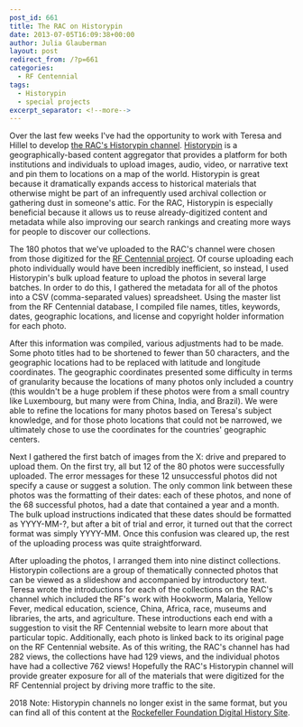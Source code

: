 ```yaml
---
post_id: 661
title: The RAC on Historypin
date: 2013-07-05T16:09:38+00:00
author: Julia Glauberman
layout: post
redirect_from: /?p=661
categories:
  - RF Centennial
tags:
  - Historypin
  - special projects
excerpt_separator: <!--more-->
---
```

Over the last few weeks I've had the opportunity to work with Teresa and Hillel to develop [the RAC's Historypin channel](https://www.historypin.org/en/rockefeller-archive-center-s-collection/geo/37.143056,-77.028164,5/bounds/27.13765,-86.006054,45.981915,-68.050274/paging/1). [Historypin](http://www.historypin.com/) is a geographically-based content aggregator that provides a platform for both institutions and individuals to upload images, audio, video, or narrative text and pin them to locations on a map of the world. Historypin is great because it dramatically expands access to historical materials that otherwise might be part of an infrequently used archival collection or gathering dust in someone's attic. For the RAC, Historypin is especially beneficial because it allows us to reuse already-digitized content and metadata while also improving our search rankings and creating more ways for people to discover our collections.<!--more-->

The 180 photos that we've uploaded to the RAC's channel were chosen from those digitized for the [RF Centennial project](https://rockfound.rockarch.org/). Of course uploading each photo individually would have been incredibly inefficient, so instead, I used Historypin's bulk upload feature to upload the photos in several large batches. In order to do this, I gathered the metadata for all of the photos into a CSV (comma-separated values) spreadsheet. Using the master list from the RF Centennial database, I compiled file names, titles, keywords, dates, geographic locations, and license and copyright holder information for each photo.

After this information was compiled, various adjustments had to be made. Some photo titles had to be shortened to fewer than 50 characters, and the geographic locations had to be replaced with latitude and longitude coordinates. The geographic coordinates presented some difficulty in terms of granularity because the locations of many photos only included a country (this wouldn't be a huge problem if these photos were from a small country like Luxembourg, but many were from China, India, and Brazil). We were able to refine the locations for many photos based on Teresa's subject knowledge, and for those photo locations that could not be narrowed, we ultimately chose to use the coordinates for the countries' geographic centers.

Next I gathered the first batch of images from the X: drive and prepared to upload them. On the first try, all but 12 of the 80 photos were successfully uploaded. The error messages for these 12 unsuccessful photos did not specify a cause or suggest a solution. The only common link between these photos was the formatting of their dates: each of these photos, and none of the 68 successful photos, had a date that contained a year and a month. The bulk upload instructions indicated that these dates should be formatted as YYYY-MM-?, but after a bit of trial and error, it turned out that the correct format was simply YYYY-MM. Once this confusion was cleared up, the rest of the uploading process was quite straightforward.

After uploading the photos, I arranged them into nine distinct collections. Historypin collections are a group of thematically connected photos that can be viewed as a slideshow and accompanied by introductory text. Teresa wrote the introductions for each of the collections on the RAC's channel which included the RF's work with Hookworm, Malaria, Yellow Fever, medical education, science, China, Africa, race, museums and libraries, the arts, and agriculture. These introductions each end with a suggestion to visit the RF Centennial website to learn more about that particular topic. Additionally, each photo is linked back to its original page on the RF Centennial website. As of this writing, the RAC's channel has had 282 views, the collections have had 129 views, and the individual photos have had a collective 762 views! Hopefully the RAC's Historypin channel will provide greater exposure for all of the materials that were digitized for the RF Centennial project by driving more traffic to the site.

2018 Note: Historypin channels no longer exist in the same format, but you can find all of this content at the [Rockefeller Foundation Digital History Site](https://rockfound.rockarch.org/).
